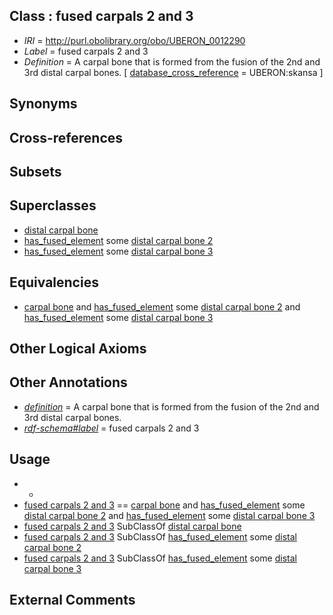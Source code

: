 
## Class : fused carpals 2 and 3

 * *IRI* = http://purl.obolibrary.org/obo/UBERON_0012290
 * *Label* = fused carpals 2 and 3
 * *Definition* = A carpal bone that is formed from the fusion of the 2nd and 3rd distal carpal bones. [ [database_cross_reference](../../ef/oboInOwl#hasDbXref.md) = UBERON:skansa ]

## Synonyms


## Cross-references


## Subsets


## Superclasses

 * [distal carpal bone](../../UBERON/81/UBERON_0001481.md)
 * [has_fused_element](../../RO/74/RO_0002374.md) some [distal carpal bone 2](../../UBERON/31/UBERON_0001431.md)
 * [has_fused_element](../../RO/74/RO_0002374.md) some [distal carpal bone 3](../../UBERON/32/UBERON_0001432.md)

## Equivalencies

 * [carpal bone](../../UBERON/35/UBERON_0001435.md) and [has_fused_element](../../RO/74/RO_0002374.md) some [distal carpal bone 2](../../UBERON/31/UBERON_0001431.md) and [has_fused_element](../../RO/74/RO_0002374.md) some [distal carpal bone 3](../../UBERON/32/UBERON_0001432.md)

## Other Logical Axioms


## Other Annotations

 * *[definition](../../IAO/15/IAO_0000115.md)* = A carpal bone that is formed from the fusion of the 2nd and 3rd distal carpal bones.
 * *[rdf-schema#label](../../el/rdf-schema#label.md)* = fused carpals 2 and 3

## Usage

 * -
 * [fused carpals 2 and 3](../../UBERON/90/UBERON_0012290.md) == [carpal bone](../../UBERON/35/UBERON_0001435.md) and [has_fused_element](../../RO/74/RO_0002374.md) some [distal carpal bone 2](../../UBERON/31/UBERON_0001431.md) and [has_fused_element](../../RO/74/RO_0002374.md) some [distal carpal bone 3](../../UBERON/32/UBERON_0001432.md)
 * [fused carpals 2 and 3](../../UBERON/90/UBERON_0012290.md) SubClassOf [distal carpal bone](../../UBERON/81/UBERON_0001481.md)
 * [fused carpals 2 and 3](../../UBERON/90/UBERON_0012290.md) SubClassOf [has_fused_element](../../RO/74/RO_0002374.md) some [distal carpal bone 2](../../UBERON/31/UBERON_0001431.md)
 * [fused carpals 2 and 3](../../UBERON/90/UBERON_0012290.md) SubClassOf [has_fused_element](../../RO/74/RO_0002374.md) some [distal carpal bone 3](../../UBERON/32/UBERON_0001432.md)

## External Comments

